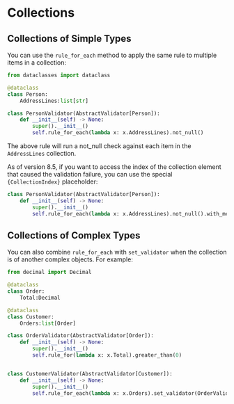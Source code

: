 # Collections

## Collections of Simple Types

You can use the `rule_for_each` method to apply the same rule to multiple items in a collection:

```python
from dataclasses import dataclass

@dataclass
class Person:
    AddressLines:list[str]
```

```python
class PersonValidator(AbstractValidator[Person]):
    def __init__(self) -> None:
        super().__init__()
        self.rule_for_each(lambda x: x.AddressLines).not_null()
```

The above rule will run a not_null check against each item in the `AddressLines` collection.

As of version 8.5, if you want to access the index of the collection element that caused the validation failure, you can use the special `{CollectionIndex}` placeholder:

```python
class PersonValidator(AbstractValidator[Person]):
    def __init__(self) -> None:
        super().__init__()
        self.rule_for_each(lambda x: x.AddressLines).not_null().with_message("Address {CollectionIndex} is required.")
```

## Collections of Complex Types

You can also combine `rule_for_each` with `set_validator` when the collection is of another complex objects. For example:

```python
from decimal import Decimal

@dataclass
class Order:
    Total:Decimal

@dataclass
class Customer:
    Orders:list[Order]
```

```python
class OrderValidator(AbstractValidator[Order]):
    def __init__(self) -> None:
        super().__init__()
        self.rule_for(lambda x: x.Total).greater_than(0)


class CustomerValidator(AbstractValidator[Customer]):
    def __init__(self) -> None:
        super().__init__()
        self.rule_for_each(lambda x: x.Orders).set_validator(OrderValidator())
```

<!-- Alternatively, as of FluentValidation 8.5, you can also define rules for child collection elements in-line using the `child_rules` method:

```python
public class CustomerValidator : AbstractValidator<Customer> 
{
  public CustomerValidator() 
  {
    rule_for_each(x => x.Orders).child_rules(order => 
    {
      order.rule_for(x => x.Total).greater_than(0)
    })
  }
}
```

You can optionally include or exclude certain items in the collection from being validated by using the `Where` method. Note this must come directly after the call to `rule_for_each`:

```python
rule_for_each(x => x.Orders)
  .Where(x => x.Cost != null)
  .set_validator(new OrderValidator())
```

As of version 8.2, an alternative to using `rule_for_each` is to call `ForEach` as part of a regular `rule_for`. With this approach you can combine rules that act upon the entire collection with rules which act upon individual elements within the collection. For example, imagine you have the following 2 rules:

```python
# This rule acts on the whole collection (using rule_for)
rule_for(x => x.Orders)
  .must(x => x.Count <= 10).with_message("No more than 10 orders are allowed")

# This rule acts on each individual element (using rule_for_each)
rule_for_each(x => x.Orders)
  .must(order => order.Total > 0).with_message("Orders must have a total of more than 0")
```

The above 2 rules could be re-written as:

```python
rule_for(x => x.Orders)
  .must(x => x.Count <= 10).with_message("No more than 10 orders are allowed")
  .ForEach(orderRule => 
  {
    orderRule.must(order => order.Total > 0).with_message("Orders must have a total of more than 0")
  })
```

We recommend using 2 separate rules as this is clearer and easier to read, but the option of combining them is available with the `ForEach` method. -->
